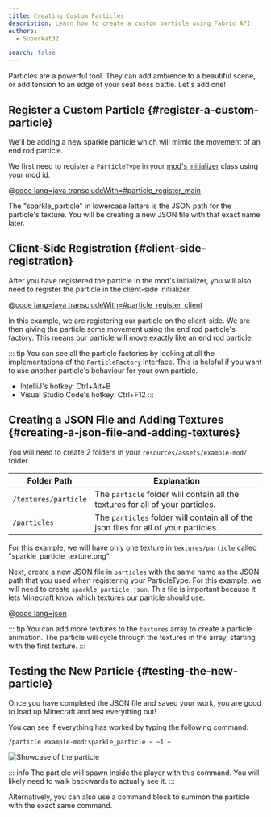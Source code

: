 ```yaml
---
title: Creating Custom Particles
description: Learn how to create a custom particle using Fabric API.
authors:
  - Superkat32

search: false
---
```


Particles are a powerful tool. They can add ambience to a beautiful scene, or add tension to an edge of your seat boss battle. Let's add one!

## Register a Custom Particle {#register-a-custom-particle}

We'll be adding a new sparkle particle which will mimic the movement of an end rod particle.

We first need to register a `ParticleType` in your [mod's initializer](./getting-started/project-structure#entrypoints) class using your mod id.

@[code lang=java transcludeWith=#particle_register_main](@/reference/1.21.1/src/main/java/com/example/docs/ExampleMod.java)

The "sparkle_particle" in lowercase letters is the JSON path for the particle's texture. You will be creating a new JSON file with that exact name later.

## Client-Side Registration {#client-side-registration}

After you have registered the particle in the mod's initializer, you will also need to register the particle in the client-side initializer.

@[code lang=java transcludeWith=#particle_register_client](@/reference/1.21.1/src/client/java/com/example/docs/ExampleModClient.java)

In this example, we are registering our particle on the client-side. We are then giving the particle some movement using the end rod particle's factory. This means our particle will move exactly like an end rod particle.

::: tip
You can see all the particle factories by looking at all the implementations of the `ParticleFactory` interface. This is helpful if you want to use another particle's behaviour for your own particle.

- IntelliJ's hotkey: Ctrl+Alt+B
- Visual Studio Code's hotkey: Ctrl+F12
:::

## Creating a JSON File and Adding Textures {#creating-a-json-file-and-adding-textures}

You will need to create 2 folders in your `resources/assets/example-mod/` folder.

| Folder Path          | Explanation                                                                          |
| -------------------- | ------------------------------------------------------------------------------------ |
| `/textures/particle` | The `particle` folder will contain all the textures for all of your particles.       |
| `/particles`         | The `particles` folder will contain all of the json files for all of your particles. |

For this example, we will have only one texture in `textures/particle` called "sparkle_particle_texture.png".

Next, create a new JSON file in `particles` with the same name as the JSON path that you used when registering your ParticleType. For this example, we will need to create `sparkle_particle.json`. This file is important because it lets Minecraft know which textures our particle should use.

@[code lang=json](@/reference/1.21.1/src/main/resources/assets/example-mod/particles/sparkle_particle.json)

::: tip
You can add more textures to the `textures` array to create a particle animation. The particle will cycle through the textures in the array, starting with the first texture.
:::

## Testing the New Particle {#testing-the-new-particle}

Once you have completed the JSON file and saved your work, you are good to load up Minecraft and test everything out!

You can see if everything has worked by typing the following command:

```mcfunction
/particle example-mod:sparkle_particle ~ ~1 ~
```

![Showcase of the particle](/assets/develop/rendering/particles/sparkle-particle-showcase.png)

::: info
The particle will spawn inside the player with this command. You will likely need to walk backwards to actually see it.
:::

Alternatively, you can also use a command block to summon the particle with the exact same command.
